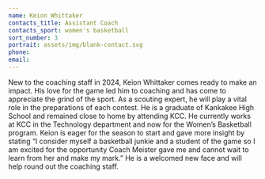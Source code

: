 ```yaml
---
name: Keion Whittaker
contacts_title: Assistant Coach
contacts_sport: women's basketball
sort_number: 3
portrait: assets/img/blank-contact.svg
phone:
email:
---
```

New to the coaching staff in 2024, Keion Whittaker comes ready to make an impact. His love for the game led him to coaching and has come to appreciate the grind of the sport. As a scouting expert, he will play a vital role in the preparations of each contest. He is a graduate of Kankakee High School and remained close to home by attending KCC. He currently works at KCC in the Technology department and now for the Women’s Basketball program. Keion is eager for the season to start and gave more insight by stating “I consider myself a basketball junkie and a student of the game so I am excited for the opportunity Coach Meister gave me and cannot wait to learn from her and make my mark.” He is a welcomed new face and will help round out the coaching&nbsp;staff.
